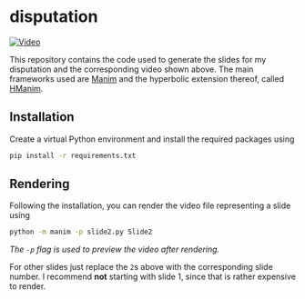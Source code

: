 # disputation

[![Video](https://img.youtube.com/vi/OuHBBrLgHII/0.jpg)](https://youtu.be/OuHBBrLgHII "Watch the video")

This repository contains the code used to generate the slides for my
disputation and the corresponding video shown above. The main frameworks used
are [Manim](https://www.manim.community) and the hyperbolic extension
thereof, called [HManim](https://maxkatzmann.github.io/hmanim/).

## Installation

Create a virtual Python environment and install the required packages using

``` bash
pip install -r requirements.txt
```

## Rendering

Following the installation, you can render the video file representing a slide using

``` bash
python -m manim -p slide2.py Slide2
```

_The `-p` flag is used to preview the video after rendering._

For other slides just replace the `2`s above with the corresponding slide
number. I recommend **not** starting with slide 1, since that is rather
expensive to render.
